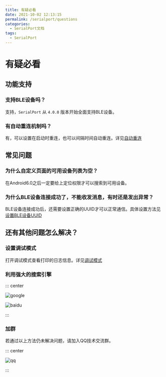 ```yaml
---
title: 有疑必看
date: 2021-10-02 12:13:15
permalink: /serialport/questions
categories:
  - SerialPort文档
tags:
  - SerialPort
---
```

# 有疑必看

## 功能支持

### 支持BLE设备吗？

支持，`SerialPort` 从 `4.0.0` 版本开始全面支持BLE设备。

### 有自动重连机制吗？

有，可以设置在启动时重连，也可以间隔时间自动重连。详见[自动重连](/serialport/configuration/#自动重连)

## 常见问题

### 为什么自定义页面的可用设备列表为空？

在Android6.0之后一定要给上定位权限才可以搜索到可用设备。

### 为什么BLE设备连接成功了，不能收发消息，有时还是发出异常？

BLE设备连接成功后，还需要设置正确的UUID才可以正常通信。具体设置方法见[设置BLE设备UUID](/serialport/discovery_connect/#ble设备)

## 还有其他问题怎么解决？

### 设置调试模式

打开调试模式查看打印的日志信息。详见[调试模式](/serialport/configuration/#调试模式)

### 利用强大的搜索引擎

::: center

![google](/img/serialport-img/google.png)

![baidu](/img/serialport-img/baidu.png)

:::

### 加群

若通过以上方法仍未解决问题，请加入QQ技术交流群。

::: center

![qq](/img/serialport-img/qq.jpg)

:::

